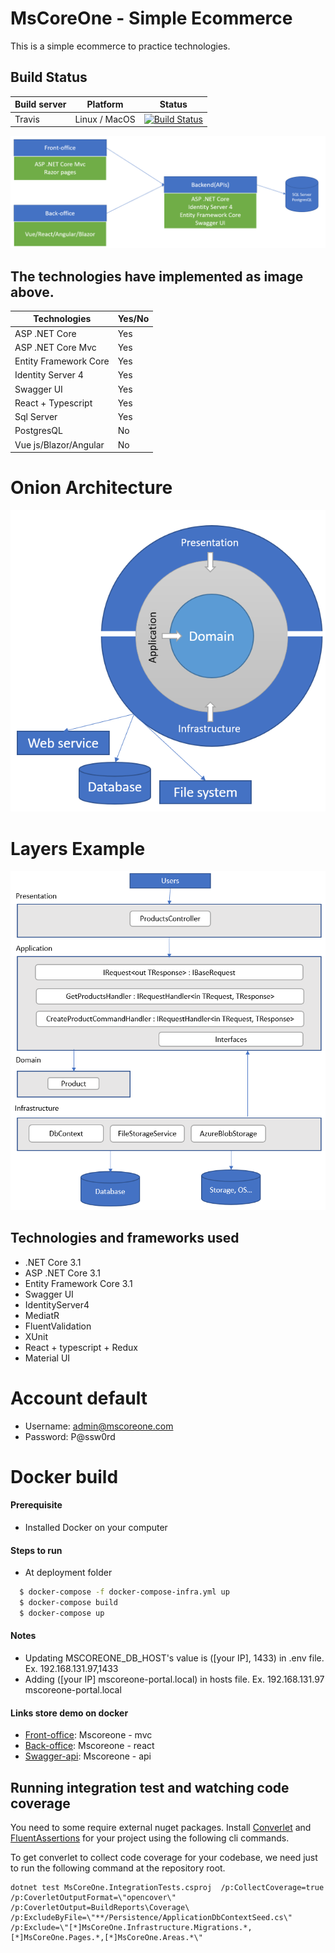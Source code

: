 
 # MsCoreOne - Simple Ecommerce

 This is a simple ecommerce to practice technologies.

## Build Status
| Build server    | Platform       | Status      |
|-----------------|----------------|-------------|
|Travis           | Linux / MacOS  |[![Build Status](https://travis-ci.com/trungcaot/MsCoreOne.svg?branch=master)](https://travis-ci.com/github/trungcaot/MsCoreOne) |


![alt text](/docs/imgs/mscoreone_architecture.png)

## The technologies have implemented as image above.
| Technologies    | Yes/No       |
|-----------------|----------------|
|ASP .NET Core | Yes |
|ASP .NET Core Mvc | Yes |
|Entity Framework Core | Yes |
|Identity Server 4 | Yes |
|Swagger UI | Yes |
|React + Typescript | Yes |
|Sql Server | Yes |
|PostgresQL | No |
|Vue js/Blazor/Angular | No |

# Onion Architecture
![alt text](/docs/imgs/onion_architecture.png)

# Layers Example
![alt text](/docs/imgs/layers_example.png)

## Technologies and frameworks used
* .NET Core 3.1
* ASP .NET Core 3.1
* Entity Framework Core 3.1
* Swagger UI
* IdentityServer4
* MediatR
* FluentValidation
* XUnit
* React + typescript + Redux
* Material UI

# Account default
 - Username: admin@mscoreone.com
 - Password: P@ssw0rd


# Docker build

#### Prerequisite

 - Installed Docker on your computer

#### Steps to run

- At deployment folder

```sh
  $ docker-compose -f docker-compose-infra.yml up
  $ docker-compose build
  $ docker-compose up
```

#### Notes

- Updating MSCOREONE_DB_HOST's value is ([your IP], 1433) in .env file. Ex. 192.168.131.97,1433
- Adding ([your IP] mscoreone-portal.local) in hosts file. Ex. 192.168.131.97 mscoreone-portal.local

#### Links store demo on docker

 - [Front-office](http://mscoreone-portal.local:5003/): Mscoreone - mvc
 - [Back-office](http://mscoreone-portal.local:3000/): Mscoreone - react
 - [Swagger-api](http://mscoreone-portal.local:5001/): Mscoreone - api

## Running integration test and watching code coverage

You need to some require external nuget packages. Install [Converlet](https://www.nuget.org/packages/coverlet.msbuild/) and [FluentAssertions](https://www.nuget.org/packages/FluentAssertions/) for your project using the following cli commands.

To get converlet to collect code coverage for your codebase, we need just to run the following command at the repository root.

```
dotnet test MsCoreOne.IntegrationTests.csproj  /p:CollectCoverage=true /p:CoverletOutputFormat=\"opencover\" /p:CoverletOutput=BuildReports\Coverage\ /p:ExcludeByFile=\"**/Persistence/ApplicationDbContextSeed.cs\" /p:Exclude=\"[*]MsCoreOne.Infrastructure.Migrations.*,[*]MsCoreOne.Pages.*,[*]MsCoreOne.Areas.*\"

```
